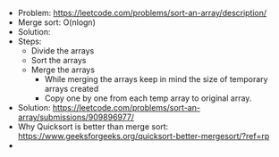 - Problem: https://leetcode.com/problems/sort-an-array/description/
- Merge sort: O(nlogn)
- Solution:
- Steps:
	- Divide the arrays
	- Sort the arrays
	- Merge the arrays
		- While merging the arrays keep in mind the size of temporary arrays created
		- Copy one by one from each temp array to original array.
- Solution: https://leetcode.com/problems/sort-an-array/submissions/909896977/
- Why Quicksort is better than merge sort: https://www.geeksforgeeks.org/quicksort-better-mergesort/?ref=rp
- 